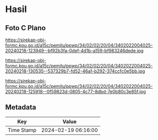 # Hasil

## Foto C Plano

https://sirekap-obj-formc.kpu.go.id/a15c/pemilu/ppwp/34/02/02/20/04/3402022004025-20240218-123949--bf92b3fa-0def-4d1b-a159-bf983246dede.jpg

https://sirekap-obj-formc.kpu.go.id/a15c/pemilu/ppwp/34/02/02/20/04/3402022004025-20240218-130535--537329b7-fd52-46a1-b292-374ccfc0e5bb.jpg

https://sirekap-obj-formc.kpu.go.id/a15c/pemilu/ppwp/34/02/02/20/04/3402022004025-20240218-125918--0f59823d-0805-4c77-8dbd-7e0b80c3e85f.jpg


## Metadata

| Key        | Value               |
| ---------- | ------------------- |
| Time Stamp | 2024-02-19 06:16:00 |



